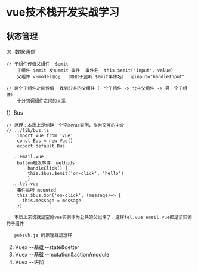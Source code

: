 # vue技术栈开发实战学习

## 状态管理
0）数据通信
```
// 子组件传值父组件  $emit
    子组件 $emit 发布emit 事件  事件名  this.$emit('input', value)
    父组件 v-model绑定  （等价于监听 $emit事件名）  @input="handleInput"

// 两个子组件之间传值  找到公共的父组件（一个子组件 -> 公共父组件 -> 另一个子组件）
    十分强调组件之间的关系
```

1）Bus
```
// 原理：本质上是创建一个空的vue实例，作为交互的中介
// ../lib/bus.js
    import Vue from 'vue'
    const Bus = new Vue()
    export default Bus

  ...email.vue
    button触发事件  methods
        handleClick() {
        this.$bus.$emit('on-click', 'hello')
        }
  ...tel.vue
    事件监听 mounted
    this.$bus.$on('on-click', (message)=> {
      this.message = message
    })

   本质上来说就是空的vue实例作为公共的父组件了，这样tel.vue email.vue都是该实例的子组件 

   pubsub.js 的原理就是这样

```

2) Vuex --基础--state&getter
3) Vuex --基础--mutation&action/module
4) Vuex --进阶